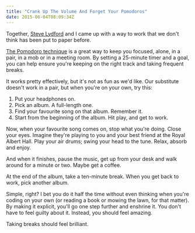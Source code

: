```yaml
---
title: "Crank Up The Volume And Forget Your Pomodoros"
date: 2015-06-04T08:09:34Z
---
```


Together, [Steve Lydford](https://twitter.com/stevelydford) and I came up with a way to work that we don't think has been put to paper before.

[The Pomodoro technique](http://en.wikipedia.org/wiki/Pomodoro_Technique) is a great way to keep you focused, alone, in a pair, in a mob or in a meeting room. By setting a 25-minute timer and a goal, you can help ensure you're keeping on the right track and taking frequent breaks.

It works pretty effectively, but it's not as fun as we'd like. Our substitute doesn't work in a pair, but when you're on your own, try this:

<!--more-->

1. Put your headphones on.
2. Pick an album. A full-length one.
3. Find your favourite song on that album. Remember it.
4. Start from the beginning of the album. Hit play, and get to work.

Now, when your favourite song comes on, stop what you're doing. Close your eyes. Imagine they're playing to you and your best friend at the Royal Albert Hall. Play your air drums; swing your head to the tune. Relax, absorb and enjoy.

And when it finishes, pause the music, get up from your desk and walk around for a minute or two. Maybe get a coffee.

At the end of the album, take a ten-minute break. When you get back to work, pick another album.

Simple, right? I bet you do it half the time without even thinking when you're coding on your own (or reading a book or mowing the lawn, for that matter). By making it explicit, you'll go one step further and enshrine it. You don't have to feel guilty about it. Instead, you should feel amazing.

Taking breaks should feel brilliant.
